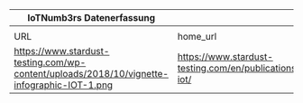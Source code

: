 |IoTNumb3rs Datenerfassung|||||||||||
| ---- | ---- | ---- | ---- | ---- | ---- | ---- | ---- | ---- | ---- | ---- |
||||||||||||
|URL|home_url|filename|device_class|device_count|market_class|market_volume|prognosis_year|publication_year|authorship_class|Dropbox folder|
|https://www.stardust-testing.com/wp-content/uploads/2018/10/vignette-infographic-IOT-1.png|https://www.stardust-testing.com/en/publications/testing-iot/|file7_vignette-infographic-IOT-1.png|Generic IoT|30000000000|||2020|2018|Blogger|MariaMarg/20181118-1800|

